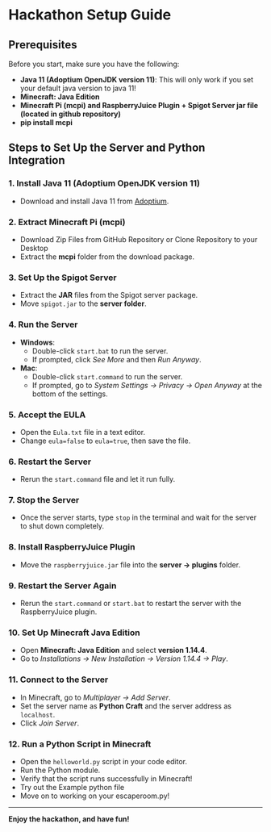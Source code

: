 # Hackathon Setup Guide

## Prerequisites

Before you start, make sure you have the following:

- **Java 11 (Adoptium OpenJDK version 11)**: This will only work if you set your default java version to java 11!
- **Minecraft: Java Edition**
- **Minecraft Pi (mcpi) and RaspberryJuice Plugin + Spigot Server jar file (located in github repository)**
- **pip install mcpi**

## Steps to Set Up the Server and Python Integration

### 1. Install Java 11 (Adoptium OpenJDK version 11)
- Download and install Java 11 from [Adoptium](https://adoptium.net/temurin/releases/?version=11/).

### 2. Extract Minecraft Pi (mcpi)
- Download Zip Files from GitHub Repository or Clone Repository to your Desktop
- Extract the **mcpi** folder from the download package.

### 3. Set Up the Spigot Server
- Extract the **JAR** files from the Spigot server package.
- Move `spigot.jar` to the **server folder**.

### 4. Run the Server
- **Windows**:
  - Double-click `start.bat` to run the server.
  - If prompted, click *See More* and then *Run Anyway*.
- **Mac**:
  - Double-click `start.command` to run the server.
  - If prompted, go to *System Settings → Privacy → Open Anyway* at the bottom of the settings.

### 5. Accept the EULA
- Open the `Eula.txt` file in a text editor.
- Change `eula=false` to `eula=true`, then save the file.

### 6. Restart the Server
- Rerun the `start.command` file and let it run fully.

### 7. Stop the Server
- Once the server starts, type `stop` in the terminal and wait for the server to shut down completely.

### 8. Install RaspberryJuice Plugin
- Move the `raspberryjuice.jar` file into the **server → plugins** folder.

### 9. Restart the Server Again
- Rerun the `start.command` or `start.bat` to restart the server with the RaspberryJuice plugin.

### 10. Set Up Minecraft Java Edition
- Open **Minecraft: Java Edition** and select **version 1.14.4**.
- Go to *Installations → New Installation → Version 1.14.4 → Play*.

### 11. Connect to the Server
- In Minecraft, go to *Multiplayer → Add Server*.
- Set the server name as **Python Craft** and the server address as `localhost`.
- Click *Join Server*.

### 12. Run a Python Script in Minecraft
- Open the `helloworld.py` script in your code editor.
- Run the Python module.
- Verify that the script runs successfully in Minecraft!
- Try out the Example python file
- Move on to working on your escaperoom.py!

---

**Enjoy the hackathon, and have fun!**

